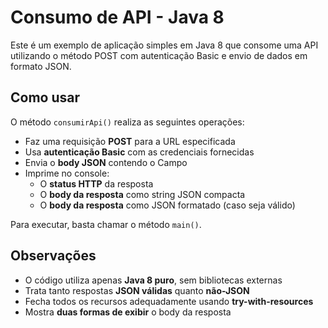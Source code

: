 # Consumo de API - Java 8

Este é um exemplo de aplicação simples em Java 8 que consome uma API utilizando o método POST com autenticação Basic e envio de dados em formato JSON.

## Como usar

O método `consumirApi()` realiza as seguintes operações:

- Faz uma requisição **POST** para a URL especificada
- Usa **autenticação Basic** com as credenciais fornecidas
- Envia o **body JSON** contendo o Campo
- Imprime no console:
  - O **status HTTP** da resposta
  - O **body da resposta** como string JSON compacta
  - O **body da resposta** como JSON formatado (caso seja válido)

Para executar, basta chamar o método `main()`.

## Observações

- O código utiliza apenas **Java 8 puro**, sem bibliotecas externas
- Trata tanto respostas **JSON válidas** quanto **não-JSON**
- Fecha todos os recursos adequadamente usando **try-with-resources**
- Mostra **duas formas de exibir** o body da resposta
